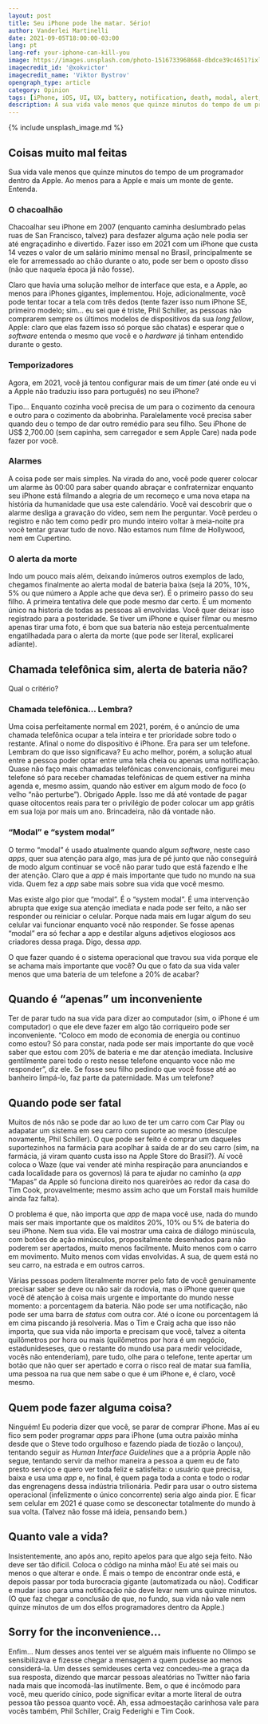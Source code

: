 ```yaml
---
layout: post
title: Seu iPhone pode lhe matar. Sério!
author: Vanderlei Martinelli
date: 2021-09-05T18:00:00-03:00
lang: pt
lang-ref: your-iphone-can-kill-you
image: https://images.unsplash.com/photo-1516733968668-dbdce39c4651?ixlib=rb-1.2.1&ixid=MnwxMjA3fDB8MHxwaG90by1wYWdlfHx8fGVufDB8fHx8&auto=format&fit=crop&w=1600&h=800&q=80
imagecredit_id: '@xokvictor'
imagecredit_name: 'Viktor Bystrov'
opengraph_type: article
category: Opinion
tags: [iPhone, iOS, UI, UX, battery, notification, death, modal, alert, Apple]
description: A sua vida vale menos que quinze minutos do tempo de um programador dentro da Apple. Entenda.
---
```

{% include unsplash_image.md %}

## Coisas muito mal feitas
Sua vida vale menos que quinze minutos do tempo de um programador dentro da Apple. Ao menos para a Apple e mais um monte de gente. Entenda.

### O chacoalhão
Chacoalhar seu iPhone em 2007 (enquanto caminha deslumbrado pelas ruas de San Francisco, talvez) para desfazer alguma ação nele podia ser até engraçadinho e divertido. Fazer isso em 2021 com um iPhone que custa 14 vezes o valor de um salário mínimo mensal no Brasil, principalmente se ele for arremessado ao chão durante o ato, pode ser bem o oposto disso (não que naquela época já não fosse).

Claro que havia uma solução melhor de interface que esta, e a Apple, ao menos para iPhones gigantes, implementou. Hoje, adicionalmente, você pode tentar tocar a tela com três dedos (tente fazer isso num iPhone SE, primeiro modelo; sim... eu sei que é triste, Phil Schiller, as pessoas não comprarem sempre os últimos modelos de dispositivos da sua *long fellow*, Apple: claro que elas fazem isso só porque são chatas) e esperar que o *software* entenda o mesmo que você e o *hardware* já tinham entendido durante o gesto.

### Temporizadores
Agora, em 2021, você já tentou configurar mais de um *timer* (até onde eu vi a Apple não traduziu isso para português) no seu iPhone? 

Tipo... Enquanto cozinha você precisa de um para o cozimento da cenoura e outro para o cozimento da abobrinha. Paralelamente você precisa saber quando deu o tempo de dar outro remédio para seu filho. Seu iPhone de US$ 2,700.00 (sem capinha, sem carregador e sem Apple Care) nada pode fazer por você.

### Alarmes
A coisa pode ser mais simples. Na virada do ano, você pode querer colocar um alarme às 00:00 para saber quando abraçar e confraternizar enquanto seu iPhone está filmando a alegria de um recomeço e uma nova etapa na história da humanidade que usa este calendário. Você vai descobrir que o alarme desliga a gravação do vídeo, sem nem lhe perguntar. Você perdeu o registro e não tem como pedir pro mundo inteiro voltar à meia-noite pra você tentar gravar tudo de novo. Não estamos num filme de Hollywood, nem em Cupertino.

### O alerta da morte
Indo um pouco mais além, deixando inúmeros outros exemplos de lado, chegamos finalmente ao alerta modal de bateria baixa (seja lá 20%, 10%, 5% ou que número a Apple ache que deva ser). É o primeiro passo do seu filho. A primeira tentativa dele que pode mesmo dar certo. É um momento único na historia de todas as pessoas ali envolvidas. Você quer deixar isso registrado para a posteridade. Se tiver um iPhone e quiser filmar ou mesmo apenas tirar uma foto, é bom que sua bateria não esteja percentualmente engatilhadada para o alerta da morte (que pode ser literal, explicarei adiante).

## Chamada telefônica sim, alerta de bateria não?
Qual o critério?

### Chamada telefônica... Lembra?
Uma coisa perfeitamente normal em 2021, porém, é o anúncio de uma chamada telefônica ocupar a tela inteira e ter prioridade sobre todo o restante. Afinal o nome do dispositivo é iPhone. Era para ser um telefone. Lembram do que isso significava? Eu acho melhor, porém, a solução atual entre a pessoa poder optar entre uma tela cheia ou apenas uma notificação. Quase não faço mais chamadas telefônicas convencionais, configurei meu telefone só para receber chamadas telefônicas de quem estiver na minha agenda e, mesmo assim, quando não estiver em algum modo de foco (o velho “não perturbe”). Obrigado Apple. Isso me dá até vontade de pagar quase oitocentos reais para ter o privilégio de poder colocar um app grátis em sua loja por mais um ano. Brincadeira, não dá vontade não.

### “Modal” e “system modal”
O termo “modal” é usado atualmente quando algum *software*, neste caso *apps*, quer sua atenção para algo, mas jura de pé junto que não conseguirá de modo algum continuar se você não parar tudo que está fazendo e lhe der atenção. Claro que a *app* é mais importante que tudo no mundo na sua vida. Quem fez a *app* sabe mais sobre sua vida que você mesmo.

Mas existe algo pior que “modal”. É o “system modal”. É uma intervenção abrupta que exige sua atenção imediata e nada pode ser feito, a não ser responder ou reiniciar o celular. Porque nada mais em lugar algum do seu celular vai funcionar enquanto você não responder. Se fosse apenas “modal” era só fechar a app e destilar alguns adjetivos elogiosos aos criadores dessa praga. Digo, dessa *app*.

O que fazer quando é o sistema operacional que travou sua vida porque ele se achama mais importante que você? Ou que o fato da sua vida valer menos que uma bateria de um telefone a 20% de acabar?

## Quando é “apenas” um inconveniente
Ter de parar tudo na sua vida para dizer ao computador (sim, o iPhone é um computador) o que ele deve fazer em algo tão corriqueiro pode ser inconveniente. “Coloco em modo de economia de energia ou continuo como estou? Só para constar, nada pode ser mais importante do que você saber que estou com 20% de bateria e me dar atenção imediata. Inclusive gentilmente parei todo o resto nesse telefone enquanto voce não me responder”, diz ele. Se fosse seu filho pedindo que você fosse até ao banheiro limpá-lo, faz parte da paternidade. Mas um telefone?

## Quando pode ser fatal
Muitos de nós não se pode dar ao luxo de ter um carro com Car Play ou adapatar um sistema em seu carro com suporte ao mesmo (desculpe novamente, Phil Schiller). O que pode ser feito é comprar um daqueles suportezinhos na farmácia para acoplhar à saída de ar do seu carro (sim, na farmácia, já viram quanto custa isso na Apple Store do Brasil?). Aí você coloca o Waze (que vai vender até minha respiração para anunciandos e cada localidade para os governos) lá para te ajudar no caminho (a *app* “Mapas” da Apple só funciona direito nos quareirões ao redor da casa do Tim Cook, provavelmente; mesmo assim acho que um Forstall mais humilde ainda faz falta).

O problema é que, não importa que *app* de mapa você use, nada do mundo mais ser mais importante que os malditos 20%, 10% ou 5% de bateria do seu iPhone. Nem sua vida. Ele vai mostrar uma caixa de diálogo minúscula, com botões de ação minúsculos, propositalmente desenhados para não poderem ser apertados, muito menos facilmente. Muito menos com o carro em movimento. Muito menos com vidas envolvidas. A sua, de quem está no seu carro, na estrada e em outros carros.

Várias pessoas podem literalmente morrer pelo fato de você genuinamente precisar saber se deve ou não sair da rodovia, mas o iPhone querer que você dê atenção à coisa mais urgente e importante do mundo nesse momento: a porcentagem da bateria. Não pode ser uma notificação, não pode ser uma barra de *status* com outra cor. Até o ícone ou porcentagem lá em cima piscando já resolveria. Mas o Tim e Craig acha que isso não importa, que sua vida não importa e precisam que você, talvez a oitenta quilômetros por hora ou mais (quilômetros por hora é um negócio, estadunideseses, que o restante do mundo usa para medir velocidade, vocês não entenderiam), pare tudo, olhe para o telefone, tente apertar um botão que não quer ser apertado e corra o risco real de matar sua família, uma pessoa na rua que nem sabe o que é um iPhone e, é claro, você mesmo.

## Quem pode fazer alguma coisa?
Ninguém! Eu poderia dizer que você, se parar de comprar iPhone. Mas aí eu fico sem poder programar *apps* para iPhone (uma outra paixão minha desde que o Steve todo orgulhoso e fazendo piada de tiozão o lançou), tentando seguir as *Human Interface Guidelines* que a a própria Apple não segue, tentando servir da melhor maneira a pessoa a quem eu de fato presto serviço e quero ver toda feliz e satisfeita: o usuário que precisa, baixa e usa uma *app* e, no final, é quem paga toda a conta e todo o rodar das engrenagens dessa indústria trilionária. Pedir para usar o outro sistema operacional (infelizmente o único concorrente) seria algo ainda pior. E ficar sem celular em 2021 é quase como se desconectar totalmente do mundo à sua volta. (Talvez não fosse má ideia, pensando bem.)

## Quanto vale a vida?
Insistentemente, ano após ano, repito apelos para que algo seja feito. Não deve ser tão difícil. Coloca o código na minha mão! Eu até sei mais ou menos o que alterar e onde. É mais o tempo de encontrar onde está, e depois passar por toda burocracia gigante (automatizada ou não). Codificar e mudar isso para uma notificação não deve levar nem uns quinze minutos. (O que faz chegar a conclusão de que, no fundo, sua vida não vale nem quinze minutos de um dos elfos programadores dentro da Apple.)

## Sorry for the inconvenience...
Enfim… Num desses anos tentei ver se alguém mais influente no Olimpo se sensibilizava e fizesse chegar a mensagem a quem pudesse ao menos considerá-la. Um desses semideuses certa vez concedeu-me a graça da sua resposta, dizendo que marcar pessoas aleatórias no Twitter não faria nada mais que incomodá-las inutilmente. Bem, o que é incômodo para você, meu querido cínico, pode significar evitar a morte literal de outra pessoa tão pessoa quanto você. Ah, essa admoestação carinhosa vale para vocês também, Phil Schiller, Craig Federighi e Tim Cook.
